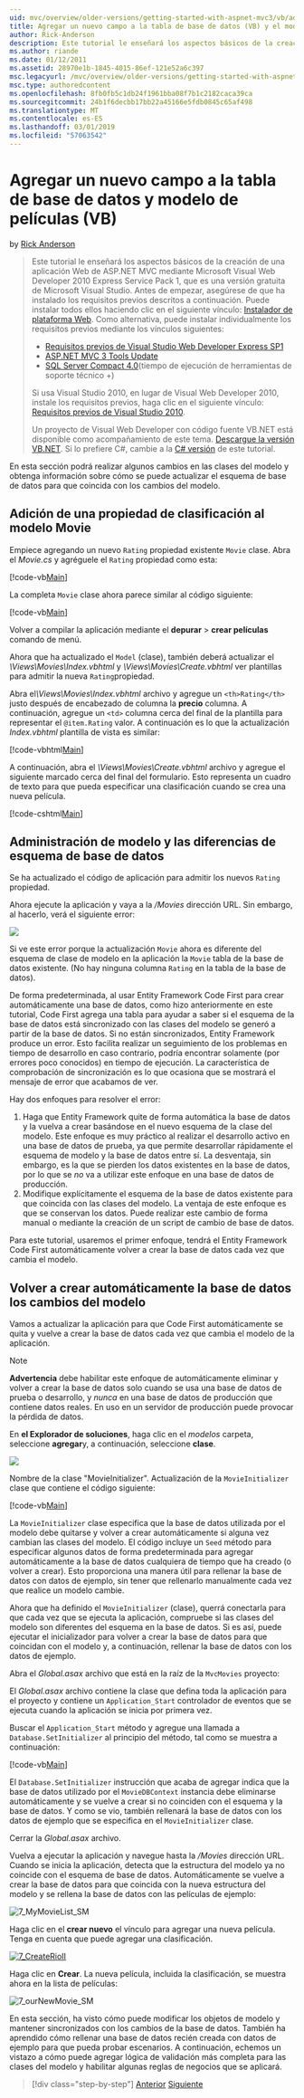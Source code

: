 ```yaml
---
uid: mvc/overview/older-versions/getting-started-with-aspnet-mvc3/vb/adding-a-new-field
title: Agregar un nuevo campo a la tabla de base de datos (VB) y el modelo de película | Microsoft Docs
author: Rick-Anderson
description: Este tutorial le enseñará los aspectos básicos de la creación de una aplicación Web de ASP.NET MVC mediante Microsoft Visual Web Developer 2010 Express Service Pack 1, que es...
ms.author: riande
ms.date: 01/12/2011
ms.assetid: 28970e1b-1845-4015-86ef-121e52a6c397
msc.legacyurl: /mvc/overview/older-versions/getting-started-with-aspnet-mvc3/vb/adding-a-new-field
msc.type: authoredcontent
ms.openlocfilehash: 8fb0fb5c1db24f1961bba08f7b1c2182caca39ca
ms.sourcegitcommit: 24b1f6decbb17bb22a45166e5fdb0845c65af498
ms.translationtype: MT
ms.contentlocale: es-ES
ms.lasthandoff: 03/01/2019
ms.locfileid: "57063542"
---
```

<a name="adding-a-new-field-to-the-movie-model-and-database-table-vb"></a>Agregar un nuevo campo a la tabla de base de datos y modelo de películas (VB)
====================
by [Rick Anderson]((https://twitter.com/RickAndMSFT))

> Este tutorial le enseñará los aspectos básicos de la creación de una aplicación Web de ASP.NET MVC mediante Microsoft Visual Web Developer 2010 Express Service Pack 1, que es una versión gratuita de Microsoft Visual Studio. Antes de empezar, asegúrese de que ha instalado los requisitos previos descritos a continuación. Puede instalar todos ellos haciendo clic en el siguiente vínculo: [Instalador de plataforma Web](https://www.microsoft.com/web/gallery/install.aspx?appid=VWD2010SP1Pack). Como alternativa, puede instalar individualmente los requisitos previos mediante los vínculos siguientes:
> 
> - [Requisitos previos de Visual Studio Web Developer Express SP1](https://www.microsoft.com/web/gallery/install.aspx?appid=VWD2010SP1Pack)
> - [ASP.NET MVC 3 Tools Update](https://www.microsoft.com/web/gallery/install.aspx?appsxml=&amp;appid=MVC3)
> - [SQL Server Compact 4.0](https://www.microsoft.com/web/gallery/install.aspx?appid=SQLCE;SQLCEVSTools_4_0)(tiempo de ejecución de herramientas de soporte técnico +)
> 
> Si usa Visual Studio 2010, en lugar de Visual Web Developer 2010, instale los requisitos previos, haga clic en el siguiente vínculo: [Requisitos previos de Visual Studio 2010](https://www.microsoft.com/web/gallery/install.aspx?appsxml=&amp;appid=VS2010SP1Pack).
> 
> Un proyecto de Visual Web Developer con código fuente VB.NET está disponible como acompañamiento de este tema. [Descargue la versión VB.NET](https://code.msdn.microsoft.com/Introduction-to-MVC-3-10d1b098). Si lo prefiere C#, cambie a la [C# versión](../cs/adding-a-new-field.md) de este tutorial.


En esta sección podrá realizar algunos cambios en las clases del modelo y obtenga información sobre cómo se puede actualizar el esquema de base de datos para que coincida con los cambios del modelo.

## <a name="adding-a-rating-property-to-the-movie-model"></a>Adición de una propiedad de clasificación al modelo Movie

Empiece agregando un nuevo `Rating` propiedad existente `Movie` clase. Abra el *Movie.cs* y agréguele el `Rating` propiedad como esta:

[!code-vb[Main](adding-a-new-field/samples/sample1.vb)]

La completa `Movie` clase ahora parece similar al código siguiente:

[!code-vb[Main](adding-a-new-field/samples/sample2.vb)]

Volver a compilar la aplicación mediante el **depurar** &gt; **crear películas** comando de menú.

Ahora que ha actualizado el `Model` (clase), también deberá actualizar el *\Views\Movies\Index.vbhtml* y *\Views\Movies\Create.vbhtml* ver plantillas para admitir la nueva `Rating`propiedad.

Abra el<em>\Views\Movies\Index.vbhtml</em> archivo y agregue un `<th>Rating</th>` justo después de encabezado de columna la <strong>precio</strong> columna. A continuación, agregue un `<td>` columna cerca del final de la plantilla para representar el `@item.Rating` valor. A continuación es lo que la actualización <em>Index.vbhtml</em> plantilla de vista es similar:

[!code-vbhtml[Main](adding-a-new-field/samples/sample3.vbhtml)]

A continuación, abra el *\Views\Movies\Create.vbhtml* archivo y agregue el siguiente marcado cerca del final del formulario. Esto representa un cuadro de texto para que pueda especificar una clasificación cuando se crea una nueva película.

[!code-cshtml[Main](adding-a-new-field/samples/sample4.cshtml)]

## <a name="managing-model-and-database-schema-differences"></a>Administración de modelo y las diferencias de esquema de base de datos

Se ha actualizado el código de aplicación para admitir los nuevos `Rating` propiedad.

Ahora ejecute la aplicación y vaya a la */Movies* dirección URL. Sin embargo, al hacerlo, verá el siguiente error:

![](adding-a-new-field/_static/image1.png)

Si ve este error porque la actualización `Movie` ahora es diferente del esquema de clase de modelo en la aplicación la `Movie` tabla de la base de datos existente. (No hay ninguna columna `Rating` en la tabla de la base de datos).

De forma predeterminada, al usar Entity Framework Code First para crear automáticamente una base de datos, como hizo anteriormente en este tutorial, Code First agrega una tabla para ayudar a saber si el esquema de la base de datos está sincronizado con las clases del modelo se generó a partir de la base de datos. Si no están sincronizados, Entity Framework produce un error. Esto facilita realizar un seguimiento de los problemas en tiempo de desarrollo en caso contrario, podría encontrar solamente (por errores poco conocidos) en tiempo de ejecución. La característica de comprobación de sincronización es lo que ocasiona que se mostrará el mensaje de error que acabamos de ver.

Hay dos enfoques para resolver el error:

1. Haga que Entity Framework quite de forma automática la base de datos y la vuelva a crear basándose en el nuevo esquema de la clase del modelo. Este enfoque es muy práctico al realizar el desarrollo activo en una base de datos de prueba, ya que permite desarrollar rápidamente el esquema de modelo y la base de datos entre sí. La desventaja, sin embargo, es la que se pierden los datos existentes en la base de datos, por lo que se *no* va a utilizar este enfoque en una base de datos de producción.
2. Modifique explícitamente el esquema de la base de datos existente para que coincida con las clases del modelo. La ventaja de este enfoque es que se conservan los datos. Puede realizar este cambio de forma manual o mediante la creación de un script de cambio de base de datos.

Para este tutorial, usaremos el primer enfoque, tendrá el Entity Framework Code First automáticamente volver a crear la base de datos cada vez que cambia el modelo.

## <a name="automatically-re-creating-the-database-on-model-changes"></a>Volver a crear automáticamente la base de datos los cambios del modelo

Vamos a actualizar la aplicación para que Code First automáticamente se quita y vuelve a crear la base de datos cada vez que cambia el modelo de la aplicación.

> [!NOTE] 
> 
> **Advertencia** debe habilitar este enfoque de automáticamente eliminar y volver a crear la base de datos solo cuando se usa una base de datos de prueba o desarrollo, y *nunca* en una base de datos de producción que contiene datos reales. En uso en un servidor de producción puede provocar la pérdida de datos.


En **el Explorador de soluciones**, haga clic en el *modelos* carpeta, seleccione **agregar**y, a continuación, seleccione **clase**.

![](adding-a-new-field/_static/image2.png)

Nombre de la clase &quot;MovieInitializer&quot;. Actualización de la `MovieInitializer` clase que contiene el código siguiente:

[!code-vb[Main](adding-a-new-field/samples/sample5.vb)]

La `MovieInitializer` clase especifica que la base de datos utilizada por el modelo debe quitarse y volver a crear automáticamente si alguna vez cambian las clases del modelo. El código incluye un `Seed` método para especificar algunos datos de forma predeterminada para agregar automáticamente a la base de datos cualquiera de tiempo que ha creado (o volver a crear). Esto proporciona una manera útil para rellenar la base de datos con datos de ejemplo, sin tener que rellenarlo manualmente cada vez que realice un modelo cambie.

Ahora que ha definido el `MovieInitializer` (clase), querrá conectarla para que cada vez que se ejecuta la aplicación, compruebe si las clases del modelo son diferentes del esquema en la base de datos. Si es así, puede ejecutar el inicializador para volver a crear la base de datos para que coincidan con el modelo y, a continuación, rellenar la base de datos con los datos de ejemplo.

Abra el *Global.asax* archivo que está en la raíz de la `MvcMovies` proyecto:

El *Global.asax* archivo contiene la clase que defina toda la aplicación para el proyecto y contiene un `Application_Start` controlador de eventos que se ejecuta cuando la aplicación se inicia por primera vez.

Buscar el `Application_Start` método y agregue una llamada a `Database.SetInitializer` al principio del método, tal como se muestra a continuación:

[!code-vb[Main](adding-a-new-field/samples/sample6.vb)]

El `Database.SetInitializer` instrucción que acaba de agregar indica que la base de datos utilizado por el `MovieDBContext` instancia debe eliminarse automáticamente y se vuelve a crear si no coinciden con el esquema y la base de datos. Y como se vio, también rellenará la base de datos con los datos de ejemplo que se especifica en el `MovieInitializer` clase.

Cerrar la *Global.asax* archivo.

Vuelva a ejecutar la aplicación y navegue hasta la */Movies* dirección URL. Cuando se inicia la aplicación, detecta que la estructura del modelo ya no coincide con el esquema de base de datos. Automáticamente se vuelve a crear la base de datos para que coincida con la nueva estructura del modelo y se rellena la base de datos con las películas de ejemplo:

![7_MyMovieList_SM](adding-a-new-field/_static/image3.png)

Haga clic en el **crear nuevo** el vínculo para agregar una nueva película. Tenga en cuenta que puede agregar una clasificación.

[![7_CreateRioII](adding-a-new-field/_static/image5.png)](adding-a-new-field/_static/image4.png)

Haga clic en **Crear**. La nueva película, incluida la clasificación, se muestra ahora en la lista de películas:

![7_ourNewMovie_SM](adding-a-new-field/_static/image6.png)

En esta sección, ha visto cómo puede modificar los objetos de modelo y mantener sincronizados con los cambios de la base de datos. También ha aprendido cómo rellenar una base de datos recién creada con datos de ejemplo para que pueda probar escenarios. A continuación, echemos un vistazo a cómo puede agregar lógica de validación más completa para las clases del modelo y habilitar algunas reglas de negocios que se aplicará.

> [!div class="step-by-step"]
> [Anterior](examining-the-edit-methods-and-edit-view.md)
> [Siguiente](adding-validation-to-the-model.md)
